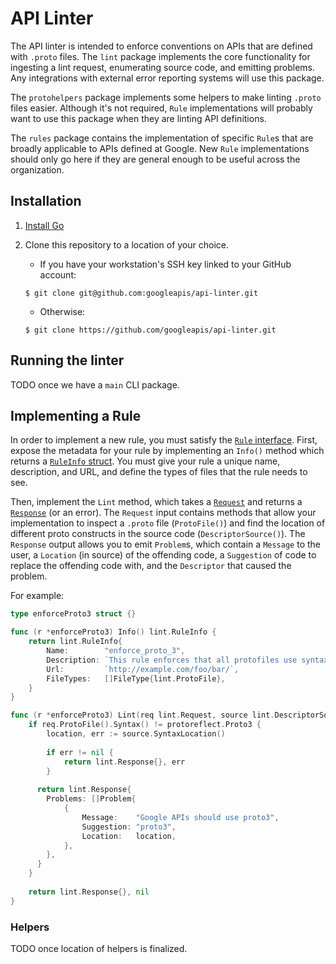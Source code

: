 # API Linter

The API linter is intended to enforce conventions on APIs that are defined with `.proto` files.
The `lint` package implements the core functionality for ingesting a lint request, enumerating
source code, and emitting problems. Any integrations with external error reporting systems will
use this package.

The `protohelpers` package implements some helpers to make linting `.proto` files easier. Although
it's not required, `Rule` implementations will probably want to use this package when they are
linting API definitions.

The `rules` package contains the implementation of specific `Rule`s that are broadly applicable to
APIs defined at Google. New `Rule` implementations should only go here if they are general enough
to be useful across the organization.

## Installation

1. [Install Go](https://golang.org/doc/install)
2. Clone this repository to a location of your choice.
   - If you have your workstation's SSH key linked to your GitHub account:

    ```
    $ git clone git@github.com:googleapis/api-linter.git
    ```

   - Otherwise:
    
    ```
    $ git clone https://github.com/googleapis/api-linter.git
    ```
    
## Running the linter

TODO once we have a `main` CLI package.

## Implementing a Rule

In order to implement a new rule, you must satisfy the [`Rule` interface][rule_interface]. First,
expose the metadata for your rule by implementing an `Info()` method which returns a
[`RuleInfo` struct][rule_info]. You must give your rule a unique name, description, and URL, and
define the types of files that the rule needs to see.

Then, implement the `Lint` method, which takes a [`Request`][lint_request] and returns a
[`Response`][lint_response] (or an error). The `Request` input contains methods that allow your
implementation to inspect a `.proto` file (`ProtoFile()`) and find the location of different proto
constructs in the source code (`DescriptorSource()`). The `Response` output allows you to emit
`Problem`s, which contain a `Message` to the user, a `Location` (in source) of the offending code,
a `Suggestion` of code to replace the offending code with, and the `Descriptor` that caused the
problem.

For example:

```go
type enforceProto3 struct {}

func (r *enforceProto3) Info() lint.RuleInfo {
	return lint.RuleInfo{
		Name:        "enforce_proto_3",
		Description: `This rule enforces that all protofiles use syntax "proto3"`,
		Url:         `http://example.com/foo/bar/`,
		FileTypes:   []FileType{lint.ProtoFile},
	}
}

func (r *enforceProto3) Lint(req lint.Request, source lint.DescriptorSource) (lint.Response, error) {
	if req.ProtoFile().Syntax() != protoreflect.Proto3 {
		location, err := source.SyntaxLocation()
		
		if err != nil {
			return lint.Response{}, err
		}
		
	  return lint.Response{
	  	Problems: []Problem{
	  		{
	  			Message:    "Google APIs should use proto3",
	  			Suggestion: "proto3",
	  			Location:   location,
	  		},
	  	},
	  }
	}
	
	return lint.Response{}, nil
}
```

### Helpers

TODO once location of helpers is finalized.

<!--
The [`protohelpers` package][proto_helpers] provides some abstractions that can make linting proto
files easier in some cases.

#### WalkDescriptor

The `protohelpers.WalkDescriptor(protoreflect.Descriptor, protohelpers.DescriptorConsumer)` function
allows you to pass a `DescriptorConsumer`, which receives each `protoreflect.Descriptor`, one at a
time. If you have particular rules that you want to enforce, but don't want to deal with the logic
of traversing a proto file, `WalkDescriptor` will recursively traverse nested messages, enums,
fields, and any other `Descriptor` found in a proto file, and pass them to your `ConsumeDescriptor`
method. You can use a [type switch][type_switch] to determine the type of descriptor being passed,
and perform whatever other logic needed to implement your rule.

#### DescriptorCallbacks

The [`DescriptorCallbacks` struct][descriptor_callbacks] allows you to implement callbacks for
specific types of descriptors. For example if you want to write a `Rule` that only cares about the
fields defined in a proto, you can write a function that will only receive `FieldDescriptor`s. For
example, the variable `rule` here satisfies the `Rule` interface:

```go
rule := protohelpers.DescriptorCallbacks{
  RuleInfo: lint.RuleInfo{
    Name:        "check_naming_formats.field",
    Description: "check that field names use lower snake case",
    Url:         "https://g3doc.corp.google.com/google/api/tools/linter/g3doc/rules/naming-format.md?cl=head",
    FileTypes:   []lint.FileType{lint.ProtoFile},
  },
  FieldDescriptorCallback: func(d protoreflect.FieldDescriptor, s lint.DescriptorSource) ([]lint.Problem, error) {
    return checkNameFormat(d), nil
  },
}
```
-->


[rule_interface]: https://github.com/googleapis/api-linter/blob/master/lint/rule.go 
[rule_info]: https://github.com/googleapis/api-linter/blob/master/lint/rule_info.go
[lint_request]: https://github.com/googleapis/api-linter/blob/master/lint/request.go
[lint_response]: https://github.com/googleapis/api-linter/blob/master/lint/response.go
[proto_helpers]: https://github.com/googleapis/api-linter/tree/master/protohelpers
[type_switch]: https://tour.golang.org/methods/16
[descriptor_callbacks]: https://github.com/googleapis/api-linter/blob/master/protohelpers/descriptor_callbacks.go